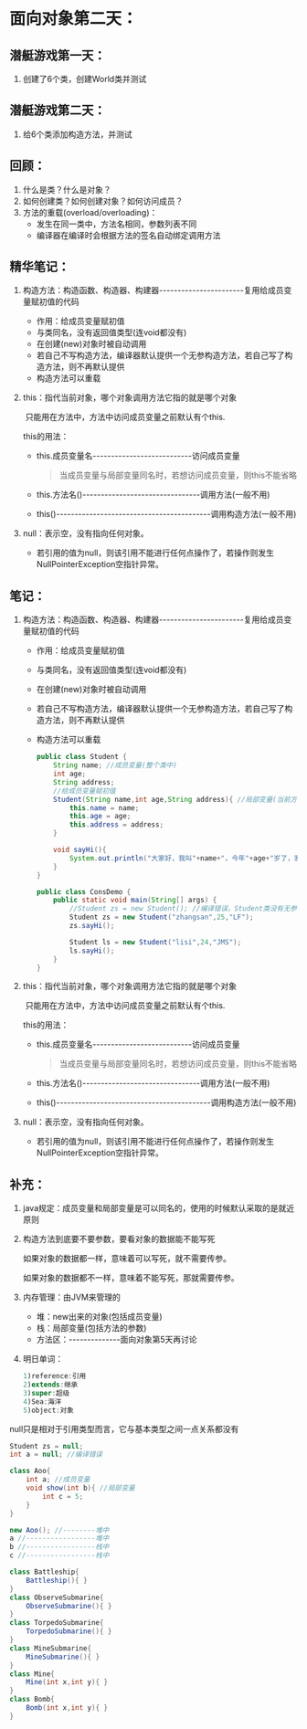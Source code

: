 # 面向对象第二天：

## 潜艇游戏第一天：

1. 创建了6个类，创建World类并测试

## 潜艇游戏第二天：

1. 给6个类添加构造方法，并测试

## 回顾：

1. 什么是类？什么是对象？
2. 如何创建类？如何创建对象？如何访问成员？
3. 方法的重载(overload/overloading)：
    - 发生在同一类中，方法名相同，参数列表不同
    - 编译器在编译时会根据方法的签名自动绑定调用方法

## 精华笔记：

1. 构造方法：构造函数、构造器、构建器-----------------------复用给成员变量赋初值的代码

    - 作用：给成员变量赋初值
    - 与类同名，没有返回值类型(连void都没有)
    - 在创建(new)对象时被自动调用
    - 若自己不写构造方法，编译器默认提供一个无参构造方法，若自己写了构造方法，则不再默认提供
    - 构造方法可以重载

2. this：指代当前对象，哪个对象调用方法它指的就是哪个对象

   ​ 只能用在方法中，方法中访问成员变量之前默认有个this.

   this的用法：

    - this.成员变量名---------------------------访问成员变量

      > 当成员变量与局部变量同名时，若想访问成员变量，则this不能省略

    - this.方法名()--------------------------------调用方法(一般不用)

    - this()------------------------------------------调用构造方法(一般不用)

3. null：表示空，没有指向任何对象。

    - 若引用的值为null，则该引用不能进行任何点操作了，若操作则发生NullPointerException空指针异常。

## 笔记：

1. 构造方法：构造函数、构造器、构建器-----------------------复用给成员变量赋初值的代码

    - 作用：给成员变量赋初值

    - 与类同名，没有返回值类型(连void都没有)

    - 在创建(new)对象时被自动调用

    - 若自己不写构造方法，编译器默认提供一个无参构造方法，若自己写了构造方法，则不再默认提供

    - 构造方法可以重载

      ```java
      public class Student {
          String name; //成员变量(整个类中)
          int age;
          String address;
          //给成员变量赋初值
          Student(String name,int age,String address){ //局部变量(当前方法中)
              this.name = name;
              this.age = age;
              this.address = address;
          }
      
          void sayHi(){
              System.out.println("大家好，我叫"+name+"，今年"+age+"岁了，家住"+address);
          }
      }
      
      public class ConsDemo {
          public static void main(String[] args) {
              //Student zs = new Student(); //编译错误，Student类没有无参构造方法
              Student zs = new Student("zhangsan",25,"LF");
              zs.sayHi();
      
              Student ls = new Student("lisi",24,"JMS");
              ls.sayHi();
          }
      }
      ```

2. this：指代当前对象，哪个对象调用方法它指的就是哪个对象

   ​ 只能用在方法中，方法中访问成员变量之前默认有个this.

   this的用法：

    - this.成员变量名---------------------------访问成员变量

      > 当成员变量与局部变量同名时，若想访问成员变量，则this不能省略

    - this.方法名()--------------------------------调用方法(一般不用)

    - this()------------------------------------------调用构造方法(一般不用)

3. null：表示空，没有指向任何对象。

    - 若引用的值为null，则该引用不能进行任何点操作了，若操作则发生NullPointerException空指针异常。

## 补充：

1. java规定：成员变量和局部变量是可以同名的，使用的时候默认采取的是就近原则

2. 构造方法到底要不要参数，要看对象的数据能不能写死

   如果对象的数据都一样，意味着可以写死，就不需要传参。

   如果对象的数据都不一样，意味着不能写死，那就需要传参。

3. 内存管理：由JVM来管理的

    - 堆：new出来的对象(包括成员变量)
    - 栈：局部变量(包括方法的参数)
    - 方法区：--------------面向对象第5天再讨论

4. 明日单词：

   ```java
   1)reference:引用
   2)extends:继承
   3)super:超级
   4)Sea:海洋
   5)object:对象
   ```

null只是相对于引用类型而言，它与基本类型之间一点关系都没有

```java
Student zs = null;
int a = null; //编译错误
```

```java
class Aoo{
    int a; //成员变量
    void show(int b){ //局部变量
        int c = 5;
    }
}

new Aoo(); //--------堆中
a //-----------------堆中
b //-----------------栈中
c //-----------------栈中
```

```java
class Battleship{
    Battleship(){ }
}
class ObserveSubmarine{
    ObserveSubmarine(){ }
}
class TorpedoSubmarine{
    TorpedoSubmarine(){ }
}
class MineSubmarine{
    MineSubmarine(){ }
}
class Mine{
    Mine(int x,int y){ }
}
class Bomb{
    Bomb(int x,int y){ }
}
```






























